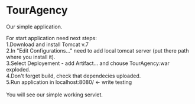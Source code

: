 # TourAgency
Our simple application.

For start application need next steps:<br>
1.Download and install Tomcat v.7<br>
2.In "Edit Configurations..." need to add local tomcat server (put there path where you install it).<br>
3.Select Deployement - add Artifact... and chouse TourAgency:war exploded.<br>
4.Don't forget build, check that dependecies uploaded.<br>
5.Run application in localhost:8080/   <- write testing<br><br>
You will see our simple working servlet.
